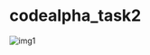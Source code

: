 # codealpha_task2
![img1](https://github.com/Ashruu15/codealpha_task2/assets/119549929/80e04a39-3608-47fe-9d4e-49814b9538b3)

